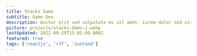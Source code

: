 ```yaml
---
title: Stacks Game
subtitle: Game Dev
description: Auctor elit sed vulputate mi sit amet. Lorem dolor sed viverra ipsum nunc aliquet bibendum. Netus et malesuada fames ac. Ut sem nulla pharetra diam sit amet nisl suscipit adipiscing.
picture: projects/stacks-demo-1.webp
lastUpdated: 2022-09-29T15:05:00.000Z
featured: true
tags: ['reactjs', 'r3f', 'zustand']
---
```

